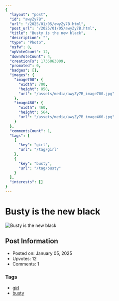 ```yaml
---
{
  "layout": "post",
  "id": "awyZy7B",
  "url": "/2025/01/05/awyZy7B.html",
  "post_url": "/2025/01/05/awyZy7B.html",
  "title": "Busty is the new black",
  "description": "",
  "type": "Photo",
  "nsfw": 0,
  "upVoteCount": 12,
  "downVoteCount": 4,
  "creationTs": 1736063009,
  "promoted": 0,
  "badges": [],
  "images": {
    "image700": {
      "width": 700,
      "height": 858,
      "url": "/assets/media/awyZy7B_image700.jpg"
    },
    "image460": {
      "width": 460,
      "height": 564,
      "url": "/assets/media/awyZy7B_image460.jpg"
    }
  },
  "commentsCount": 1,
  "tags": [
    {
      "key": "girl",
      "url": "/tag/girl"
    },
    {
      "key": "busty",
      "url": "/tag/busty"
    }
  ],
  "interests": []
}
---
```


# Busty is the new black

![Busty is the new black](/assets/media/awyZy7B_image700.jpg)

## Post Information

- Posted on: January 05, 2025
- Upvotes: 12
- Comments: 1

### Tags

- [girl](/tag/girl)
- [busty](/tag/busty)
